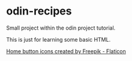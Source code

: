 # odin-recipes
Small project within the odin project tutorial.

This is just for learning some basic HTML.

<a href="https://www.flaticon.com/free-icons/home-button" title="home button icons">Home button icons created by Freepik - Flaticon</a>